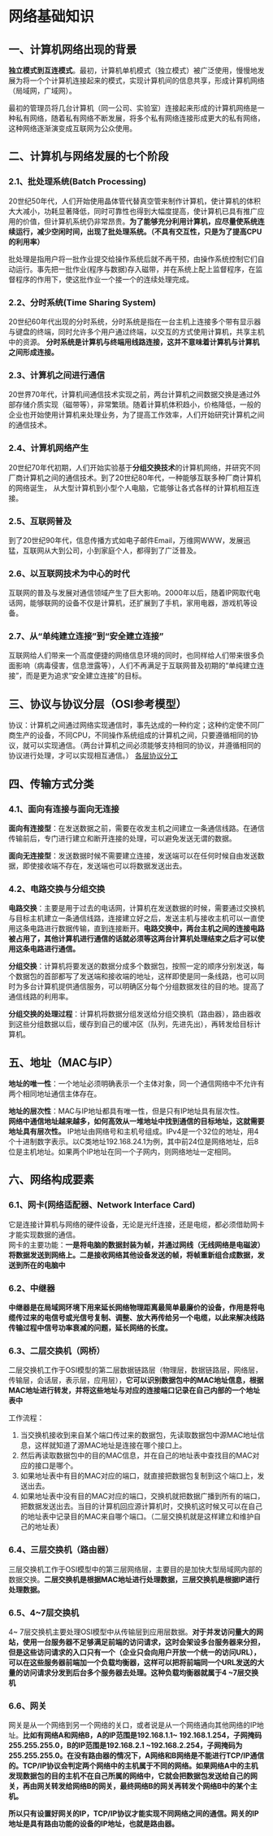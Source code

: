 # 网络基础知识
## 一、计算机网络出现的背景
**独立模式到互连模式**。最初，计算机单机模式（独立模式）被广泛使用，慢慢地发展为将一个个计算机连接起来的模式，实现计算机间的信息共享，形成计算机网络（局域网，广域网）。

最初的管理员将几台计算机（同一公司、实验室）连接起来形成的计算机网络是一种私有网络，随着私有网络不断发展，将多个私有网络连接形成更大的私有网络，这种网络逐渐演变成互联网为公众使用。
## 二、计算机与网络发展的七个阶段
### 2.1、批处理系统(Batch Processing)
20世纪50年代，人们开始使用晶体管代替真空管来制作计算机，使计算机的体积大大减小，功耗显著降低，同时可靠性也得到大幅度提高，使计算机已具有推广应用的价值，但计算机系统仍非常昂贵。**为了能够充分利用计算机，应尽量使系统连续运行，减少空闲时间，出现了批处理系统。（不具有交互性，只是为了提高CPU的利用率）**

批处理是指用户将一批作业提交给操作系统后就不再干预，由操作系统控制它们自动运行。事先把一批作业(程序与数据)存入磁带，并在系统上配上监督程序，在监督程序的作用下，使这批作业一个接一个的连续处理完成。
### 2.2、分时系统(Time Sharing System)
20世纪60年代出现的分时系统，分时系统是指在一台主机上连接多个带有显示器与键盘的终端，同时允许多个用户通过终端，以交互的方式使用计算机，共享主机中的资源。
**分时系统是计算机与终端用线路连接，这并不意味着计算机与计算机之间形成连接。**
### 2.3、计算机之间进行通信
20世界70年代，计算机间通信技术实现之前，两台计算机之间数据交换是通过外部存储介质实现（磁带等），非常繁琐。随着计算机体积趋小，价格降低，一般的企业也开始使用计算机来处理业务，为了提高工作效率，人们开始研究计算机之间的通信技术。
### 2.4、计算机网络产生
20世纪70年代初期，人们开始实验基于**分组交换技术**的计算机网络，并研究不同厂商计算机之间的通信技术。到了20世纪80年代，一种能够互联多种厂商计算机的网络诞生，
从大型计算机到小型个人电脑，它能够让各式各样的计算机相互连接。
### 2.5、互联网普及
到了20世纪90年代，信息传播方式如电子邮件Email，万维网WWW，发展迅猛，互联网从大到公司，小到家庭个人，都得到了广泛普及。
### 2.6、以互联网技术为中心的时代
互联网的普及与发展对通信领域产生了巨大影响。2000年以后，随着IP网取代电话网，能够联网的设备不仅是计算机，还扩展到了手机，家用电器，游戏机等设备。
### 2.7、从“单纯建立连接”到“安全建立连接”
互联网给人们带来一个高度便捷的网络信息环境的同时，也同样给人们带来很多负面影响（病毒侵害，信息泄露等），人们不再满足于互联网普及初期的“单纯建立连接”，而是更为追求“安全建立连接”的目标。
## 三、协议与协议分层（OSI参考模型）
协议：计算机之间通过网络实现通信时，事先达成的一种约定；这种约定使不同厂商生产的设备，不同CPU，不同操作系统组成的计算机之间，只要遵循相同的协议，就可以实现通信。（两台计算机之间必须能够支持相同的协议，并遵循相同的协议进行处理，才可以实现相互通信。）
[各层协议分工](TCPIP总结.md)
## 四、传输方式分类
### 4.1、面向有连接与面向无连接
**面向有连接型**：在发送数据之前，需要在收发主机之间建立一条通信线路。在通信传输前后，专门进行建立和断开连接的处理，可以避免发送无谓的数据。

**面向无连接型**：发送数据时候不需要建立连接，发送端可以在任何时候自由发送数据，即使接收端不存在，发送端也可以将数据发送出去。
### 4.2、电路交换与分组交换
**电路交换**：主要是用于过去的电话网，计算机在发送数据的时候，需要通过交换机与目标主机建立一条通信线路，连接建立好之后，发送主机与接收主机可以一直使用这条电路进行数据传输，直到连接断开。**电路交换中，两台主机之间的连接电路被占用了，其他计算机进行通信的话就必须等这两台计算机处理结束之后才可以使用这条电路进行通信。**

**分组交换**：计算机将要发送的数据分成多个数据包，按照一定的顺序分别发送，每个数据包的首部都写了发送端和接收端的地址，这样即使是同一条线路，也可以同时为多台计算机提供通信服务，可以明确区分每个分组数据发往的目的地。提高了通信线路的利用率。

**分组交换的处理过程**：计算机将数据分组发送给分组交换机（路由器），路由器收到这些分组数据以后，缓存到自己的缓冲区（队列，先进先出），再转发给目标计算机。
## 五、地址（MAC与IP）
**地址的唯一性**：一个地址必须明确表示一个主体对象，同一个通信网络中不允许有两个相同地址通信主体存在。

**地址的层次性**：MAC与IP地址都具有唯一性，但是只有IP地址具有层次性。  
**网络中通信地址越来越多，如何高效从一堆地址中找到通信的目标地址，这就需要地址具有层次性。** IP地址由网络号和主机号组成。IPv4是一个32位的地址，用4个十进制数字表示。以C类地址192.168.24.1为例，其中前24位是网络地址，后8位是主机地址。如果两个IP地址在同一个子网内，则网络地址一定相同。
## 六、网络构成要素
### 6.1、网卡(网络适配器、Network Interface Card)
它是连接计算机与网络的硬件设备，无论是光纤连接，还是电缆，都必须借助网卡才能实现数据的通信。</br>
网卡的主要功能：**一是将电脑的数据封装为帧，并通过网线（无线网络是电磁波）将数据发送到网络上。二是接收网络其他设备发送的帧，将帧重新组合成数据，发送到所在的电脑中**
### 6.2、中继器
**中继器是在局域网环境下用来延长网络物理距离最简单最廉价的设备，作用是将电缆传过来的电信号或光信号复制、调整、放大再传给另一个电缆，以此来解决线路传输过程中信号功率衰减的问题，延长网络的长度。**
### 6.3、二层交换机（网桥）
二层交换机工作于OSI模型的第二层数据链路层（物理层，数据链路层，网络层，传输层，会话层，表示层，应用层），**它可以识别数据包中的MAC地址信息，根据MAC地址进行转发，并将这些地址与对应的连接端口记录在自己内部的一个地址表中**

工作流程：</br>
1. 当交换机接收到来自某个端口传过来的数据包，先读取数据包中源MAC地址信息，这样就知道了源MAC地址是连接在哪个接口上。
2. 然后再读取数据包中的目的MAC信息，并在自己的地址表中查找目的MAC对应的接口是哪个。
3. 如果地址表中有目的MAC对应的端口，就直接把数据包复制到这个端口上，发送出去。
4. 如果地址表中没有目的MAC对应的端口，交换机就把数据广播到所有的端口，把数据发送出去。当目的计算机回应源计算机时，交换机这时候又可以在自己的地址表中记录目的MAC来自哪个端口。（二层交换机就是这样建立和维护自己的地址表）

### 6.4、三层交换机（路由器）
三层交换机工作于OSI模型中的第三层网络层，主要目的是加快大型局域网内部的数据交换。**二层交换机是根据MAC地址进行处理数据，三层交换机是根据IP进行处理数据。**
### 6.5、4~7层交换机
4~ 7层交换机主要处理OSI模型中从传输层到应用层数据。**对于并发访问量大的网站，使用一台服务器不足够满足前端的访问请求，这时会架设多台服务器来分担，但是这些访问请求的入口只有一个（企业只会向用户开放一个统一的访问URL），可以在这些服务器前端加一个负载均衡器，这样可以把将前端同一个URL发送的大量的访问请求分发到后台多个服务器去处理。这种负载均衡器就属于4 ~7层交换机**
### 6.6、网关
网关是从一个网络到另一个网络的关口，或者说是从一个网络通向其他网络的IP地址。**比如有网络A和网络B，A的IP范围是192.168.1.1~ 192.168.1.254，子网掩码255.255.255.0，B的IP范围是192.168.2.1 ~192.168.2.254，子网掩码为255.255.255.0。在没有路由器的情况下，A网络和B网络是不能进行TCP/IP通信的。TCP/IP协议会判定两个网络中的主机属于不同的网络。如果网络A中的主机发现数据包的目的主机不在自己所属的网络中，它就会把数据包发送给自己的网关，再由网关转发给网络B的网关，最终网络B的网关再转发个网络B中的某个主机。**

**所以只有设置好网关的IP，TCP/IP协议才能实现不同网络之间的通信。网关的IP地址是具有路由功能的设备的IP地址，也就是路由器。**
